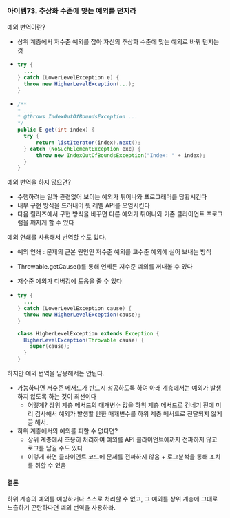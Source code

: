 ### 아이템73. 추상화 수준에 맞는 예외를 던지라

예외 변역이란?

- 상위 계층에서 저수준 예외를 잡아 자신의 추상화 수준에 맞는 예외로 바꿔 던지는것

- ```java
  try {
    ...
  } catch (LowerLevelException e) {
    throw new HigherLevelException(...);
  }
  ```

- ```java
  /**
  * ...
  * @throws IndexOutOfBoundsException ...
  */
  public E get(int index) {
  	try {
  		return listIterator(index).next();
  	} catch (NoSuchElementException exc) {
  		throw new IndexOutOfBoundsException("Index: " + index);
  	}
  }
  ```

예외 번역을 하지 않으면?

- 수행하려는 일과 관련없어 보이는 예외가 튀어나와 프로그래머를 당황시킨다
- 내부 구현 방식을 드러내어 윗 레벨 API를 오염시킨다
- 다음 릴리즈에서 구현 방식을 바꾸면 다른 예외가 튀어나와 기존 클라이언트 프로그램을 깨지게 할 수 있다

예외 연쇄를 사용해서 번역할 수도 있다.

- 예외 연쇄 : 문제의 근본 원인인 저수준 예외를 고수준 예외에 실어 보내는 방식

- Throwable.getCause()를 통해 언제든 저수준 예외를 꺼내볼 수 있다

- 저수준 예외가 디버깅에 도움을 줄 수 있다

- ```java
  try {
    ...
  } catch (LowerLevelException cause) {
    throw new HigherLevelException(cause);
  }
  ```

  ```java
  class HigherLevelException extends Exception {
    HigherLevelException(Throwable cause) {
      super(cause);
    }
  }
  ```

하지만 예외 번역을 남용해서는 안된다.

- 가능하다면 저수준 메서드가 반드시 성공하도록 하여 아래 계층에서는 예외가 발생하지 않도록 하는 것이 최선이다
  - 어떻게? 상위 계층 메서드의 매개변수 값을 하위 계층 메서드로 건네기 전에 미리 검사해서 예외가 발생할 만한 매개변수를 하위 계층 메서드로 전달되지 않게끔 해서.
- 하위 계층에서의 예외를 피할 수 없다면?
  - 상위 계층에서 조용히 처리하여 예외를 API 클라이언트에까지 전파하지 않고 로그를 남길 수도 있다
  - 이렇게 하면 클라이언트 코드에 문제를 전파하지 않음 + 로그분석을 통해 조치를 취할 수 있음

#### 결론

하위 계층의 예외를 예방하거나 스스로 처리할 수 없고, 그 예외를 상위 계층에 그대로 노출하기 곤란하다면 예외 번역을 사용하라.